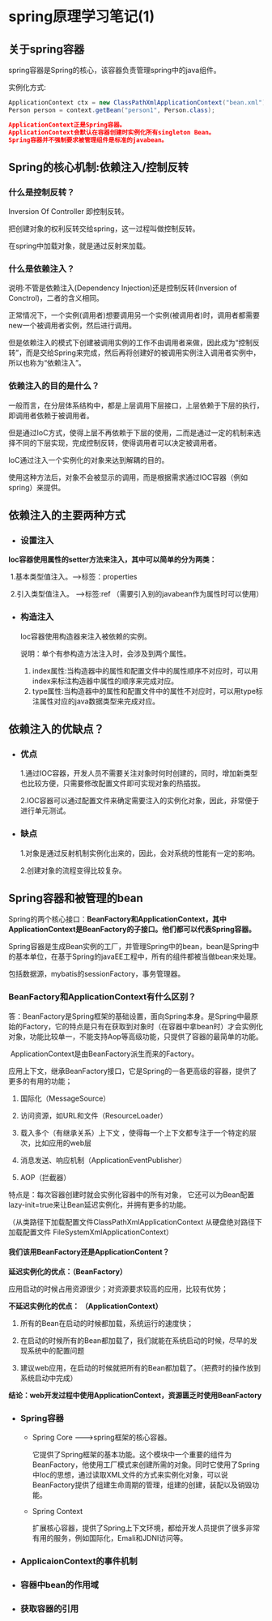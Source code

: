 #                        spring原理学习笔记(1)

## 关于spring容器

spring容器是Spring的核心，该容器负责管理spring中的java组件。

实例化方式:

```java
ApplicationContext ctx = new ClassPathXmlApplicationContext("bean.xml");
Person person = context.getBean("person1", Person.class);
```

```json
ApplicationContext正是Spring容器。
ApplicationContext会默认在容器创建时实例化所有singleton Bean。
Spring容器并不强制要求被管理组件是标准的javabean。
```

## Spring的核心机制:依赖注入/控制反转

### 什么是控制反转？

   Inversion Of Controller 即控制反转。

把创建对象的权利反转交给spring，这一过程叫做控制反转。

在spring中加载对象，就是通过反射来加载。

### 什么是依赖注入？

说明:不管是依赖注入(Dependency Injection)还是控制反转(Inversion of Conctrol)，二者的含义相同。

正常情况下，一个实例(调用者)想要调用另一个实例(被调用者)时，调用者都需要new一个被调用者实例，然后进行调用。

但是依赖注入的模式下创建被调用实例的工作不由调用者来做，因此成为“控制反转”，而是交给Spring来完成，然后再将创建好的被调用实例注入调用者实例中，所以也称为“依赖注入”。

### 依赖注入的目的是什么？

一般而言，在分层体系结构中，都是上层调用下层接口，上层依赖于下层的执行，即调用者依赖于被调用者。

但是通过IoC方式，使得上层不再依赖于下层的使用，二而是通过一定的机制来选择不同的下层实现，完成控制反转，使得调用者可以决定被调用者。

IoC通过注入一个实例化的对象来达到解耦的目的。

使用这种方法后，对象不会被显示的调用，而是根据需求通过IOC容器（例如spring）来提供。

## 依赖注入的主要两种方式

- ### 设置注入

​     **Ioc容器使用属性的setter方法来注入，其中可以简单的分为两类：**

​     1.基本类型值注入。-->标签：properties

​     2.引入类型值注入。 -->标签:ref （需要引入别的javabean作为属性时可以使用）

- ### 构造注入

  Ioc容器使用构造器来注入被依赖的实例。

  说明：单个有参构造方法注入时，会涉及到两个属性。

  1. index属性:当构造器中的属性和配置文件中的属性顺序不对应时，可以用index来标注构造器中属性的顺序来完成对应。
  2. type属性:当构造器中的属性和配置文件中的属性不对应时，可以用type标注属性对应的java数据类型来完成对应。

## 依赖注入的优缺点？

- ### 优点

  1.通过IOC容器，开发人员不需要关注对象时何时创建的，同时，增加新类型也比较方便，只需要修改配置文件即可实现对象的热插拔。

  2.IOC容器可以通过配置文件来确定需要注入的实例化对象，因此，非常便于进行单元测试。

- ### 缺点

  1.对象是通过反射机制实例化出来的，因此，会对系统的性能有一定的影响。

  2.创建对象的流程变得比较复杂。

## Spring容器和被管理的bean

Spring的两个核心接口：**BeanFactory和ApplicationContext，其中ApplicationContext是BeanFactory的子接口。他们都可以代表Spring容器。**

Spring容器是生成Bean实例的工厂，并管理Spring中的bean，bean是Spring中的基本单位，在基于Spring的javaEE工程中，所有的组件都被当做bean来处理。

包括数据源，mybatis的sessionFactory，事务管理器。

### BeanFactory和ApplicationContext有什么区别？

   答：BeanFactory是Spring框架的基础设置，面向Spring本身。是Spring中最原始的Factory，它的特点是只有在获取到对象时（在容器中拿bean时）才会实例化对象，功能比较单一，不能支持Aop等高级功能，只提供了容器的最简单的功能。

​           ApplicationContext是由BeanFactory派生而来的Factory。

应用上下文，继承BeanFactory接口，它是Spring的一各更高级的容器，提供了更多的有用的功能；

   1) 国际化（MessageSource）

   2) 访问资源，如URL和文件（ResourceLoader）

   3) 载入多个（有继承关系）上下文 ，使得每一个上下文都专注于一个特定的层次，比如应用的web层  

   4) 消息发送、响应机制（ApplicationEventPublisher）

   5) AOP（拦截器）

特点是：每次容器创建时就会实例化容器中的所有对象， 它还可以为Bean配置lazy-init=true来让Bean延迟实例化，并拥有更多的功能。

（从类路径下加载配置文件ClassPathXmlApplicationContext
    从硬盘绝对路径下加载配置文件 FileSystemXmlApplicationContext）

#### 我们该用BeanFactory还是ApplicationContent？

**延迟实例化的优点：（BeanFactory）**

应用启动的时候占用资源很少；对资源要求较高的应用，比较有优势； 

**不延迟实例化的优点： （ApplicationContext）**

1. 所有的Bean在启动的时候都加载，系统运行的速度快； 

2. 在启动的时候所有的Bean都加载了，我们就能在系统启动的时候，尽早的发现系统中的配置问题 

3. 建议web应用，在启动的时候就把所有的Bean都加载了。（把费时的操作放到系统启动中完成） 

**结论：web开发过程中使用ApplicationContext，资源匮乏时使用BeanFactory**

- ### Spring容器 

  - Spring Core --->spring框架的核心容器。

    它提供了Spring框架的基本功能。这个模块中一个重要的组件为BeanFactory，他使用工厂模式来创建所需的对象。同时它使用了Spring中Ioc的思想，通过读取XML文件的方式来实例化对象，可以说BeanFactory提供了组建生命周期的管理，组建的创建，装配以及销毁功能。

  - Spring Context

    扩展核心容器，提供了Spring上下文环境，都给开发人员提供了很多非常有用的服务，例如国际化，Emali和JDNI访问等。

- ### ApplicaionContext的事件机制

- ### 容器中bean的作用域

- ### 获取容器的引用

  

  ### 

  

  

  

  

  

  

  

  

  